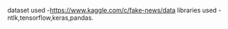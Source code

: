dataset used -https://www.kaggle.com/c/fake-news/data
libraries used -ntlk,tensorflow,keras,pandas.
